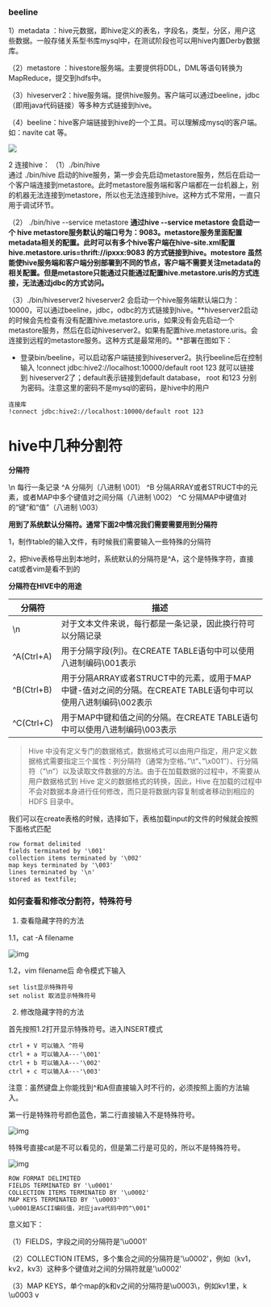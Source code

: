 ### beeline

1）metadata ：hive元数据，即hive定义的表名，字段名，类型，分区，用户这些数据。一般存储关系型书库mysql中，在测试阶段也可以用hive内置Derby数据库。

（2）metastore ：hivestore服务端。主要提供将DDL，DML等语句转换为MapReduce，提交到hdfs中。

（3）hiveserver2：hive服务端。提供hive服务。客户端可以通过beeline，jdbc（即用java代码链接）等多种方式链接到hive。

（4）beeline：hive客户端链接到hive的一个工具。可以理解成mysql的客户端。如：navite cat 等。

![](https://img-blog.csdnimg.cn/20191122115956341.png?x-oss-process=image/watermark,type_ZmFuZ3poZW5naGVpdGk,shadow_10,text_aHR0cHM6Ly9ibG9nLmNzZG4ubmV0L3FxXzM1NDQwMDQw,size_16,color_FFFFFF,t_70)

2 连接hive：
（1）./bin/hive        
通过 ./bin/hive 启动的hive服务，第一步会先启动metastore服务，然后在启动一个客户端连接到metastore。此时metastore服务端和客户端都在一台机器上，别的机器无法连接到metastore，所以也无法连接到hive。这种方式不常用，一直只用于调试环节。

（2） ./bin/hive  --service metastore
**通过hive --service metastore 会启动一个 hive metastore服务默认的端口号为：9083。metastore服务里面配置metadata相关的配置。此时可以有多个hive客户端在hive-site.xml配置hive.metastore.uris=thrift://ipxxx:9083  的方式链接到hive。motestore 虽然能使hive服务端和客户端分别部署到不同的节点，客户端不需要关注metadata的相关配置。但是metastore只能通过只能通过配置hive.metastore.uris的方式连接，无法通过jdbc的方式访问。**

（3）./bin/hiveserver2
hiveserver2 会启动一个hive服务端默认端口为：10000，可以通过beeline，jdbc，odbc的方式链接到hive。**hiveserver2启动的时候会先检查有没有配置hive.metastore.uris，如果没有会先启动一个metastore服务，然后在启动hiveserver2。如果有配置hive.metastore.uris。会连接到远程的metastore服务。这种方式是最常用的。**部署在图如下：

- 登录bin/beeline，可以启动客户端链接到hiveserver2。执行beeline后在控制输入 !connect jdbc:hive2://localhost:10000/default root 123 就可以链接到 hiveserver2了；default表示链接到default database， root 和123 分别为密码。注意这里的密码不是mysql的密码，是hive中的用户

```
连接库
!connect jdbc:hive2://localhost:10000/default root 123
```





# hive中几种分割符

**分隔符**

\n    每行一条记录
^A    分隔列（八进制 \001）
^B    分隔ARRAY或者STRUCT中的元素，或者MAP中多个键值对之间分隔（八进制 \002）
^C    分隔MAP中键值对的“键”和“值”（八进制 \003）

**用到了系统默认分隔符。通常下面2中情况我们需要需要用到分隔符**

1，制作table的输入文件，有时候我们需要输入一些特殊的分隔符

2，把hive表格导出到本地时，系统默认的分隔符是^A，这个是特殊字符，直接cat或者vim是看不到的

**分隔符在HIVE中的用途**

| 分隔符     | 描述                                                         |
| ---------- | ------------------------------------------------------------ |
| \n         | 对于文本文件来说，每行都是一条记录，因此换行符可以分隔记录   |
| ^A(Ctrl+A) | 用于分隔字段(列)。在CREATE TABLE语句中可以使用八进制编码\001表示 |
| ^B(Ctrl+B) | 用于分隔ARRAY或者STRUCT中的元素，或用于MAP中键-值对之间的分隔。在CREATE TABLE语句中可以使用八进制编码\002表示 |
| ^C(Ctrl+C) | 用于MAP中键和值之间的分隔。在CREATE TABLE语句中可以使用八进制编码\003表示 |

>  
>
> Hive 中没有定义专门的数据格式，数据格式可以由用户指定，用户定义数据格式需要指定三个属性：列分隔符（通常为空格、”\t”、”\x001″）、行分隔符（”\n”）以及读取文件数据的方法。由于在加载数据的过程中，不需要从用户数据格式到 Hive 定义的数据格式的转换，因此，Hive 在加载的过程中不会对数据本身进行任何修改，而只是将数据内容复制或者移动到相应的 HDFS 目录中。

我们可以在create表格的时候，选择如下，表格加载input的文件的时候就会按照下面格式匹配

```
row format delimited 
fields terminated by '\001' 
collection items terminated by '\002' 
map keys terminated by '\003'
lines terminated by '\n' 
stored as textfile;
```

 ### 如何查看和修改分割符，特殊符号

1. 查看隐藏字符的方法

1.1，cat -A filename

![img](http://image.okcode.net/26FFE1BCC5620E19E94B26122C71BA2E.png)

1.2，vim filename后 命令模式下输入

```
set list显示特殊符号
set nolist 取消显示特殊符号
```

2. 修改隐藏字符的方法

首先按照1.2打开显示特殊符号。进入INSERT模式

```
ctrl + V 可以输入 ^符号
ctrl + a 可以输入A---'\001'
ctrl + b 可以输入A---'\002'
ctrl + c 可以输入A---'\003'
```

 注意：虽然键盘上你能找到^和A但直接输入时不行的，必须按照上面的方法输入。

第一行是特殊符号颜色蓝色，第二行直接输入不是特殊符号。

![img](http://image.okcode.net/DD9ED976ABB6F4313B8F0F7C2DD5C33E.png)

特殊号直接cat是不可以看见的，但是第二行是可见的，所以不是特殊符号。

![img](http://image.okcode.net/75D96F800A1815F7A84A8CF543BD7063.png)

```
ROW FORMAT DELIMITED 
FIELDS TERMINATED BY '\u0001' 
COLLECTION ITEMS TERMINATED BY '\u0002' 
MAP KEYS TERMINATED BY '\u0003'
\u0001是ASCII编码值，对应java代码中的"\001"
```

意义如下：

（1）FIELDS，字段之间的分隔符是'\u0001'

（2）COLLECTION ITEMS，多个集合之间的分隔符是'\u0002'，例如（kv1，kv2，kv3）这种多个键值对之间的分隔符就是'\u0002'

（3）MAP KEYS，单个map的k和v之间的分隔符是\\u0003\，例如kv1里，k \u0003 v